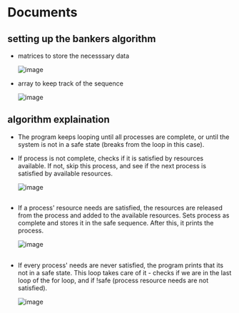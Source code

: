 # Documents

## setting up the bankers algorithm
* matrices to store the necesssary data
  
  ![image](https://github.com/user-attachments/assets/34575c29-459d-483b-a9f8-76bc6fb71f8e)

* array to keep track of the sequence

  ![image](https://github.com/user-attachments/assets/a57864a2-b16a-417a-b0b9-cd8b11985df5)

## algorithm explaination
* The program keeps looping until all processes are complete, or until the system is not in a safe state (breaks from the loop in this case).

* If process is not complete, checks if it is satisfied by resources available. If not, skip this process, and see if the next process is satisfied by available resources.

  ![image](https://github.com/user-attachments/assets/b70fb771-024d-4c85-a5d5-1569a88f7769)
##

## 
* If a process' resource needs are satisfied, the resources are released from the process and added to the available resources. Sets process as complete and stores it in the safe sequence. After this, it prints the process.

  ![image](https://github.com/user-attachments/assets/fadb98e6-4cef-4ff6-b13f-0b743efa01b3)
##

##
* If every process' needs are never satisfied, the program prints that its not in a safe state. This loop takes care of it - checks if we are in the last loop of the for loop, and if !safe (process resource needs are not satisfied).
  
  ![image](https://github.com/user-attachments/assets/4a5c8337-5f7a-437b-9f60-12eabfb23ee0)
##
